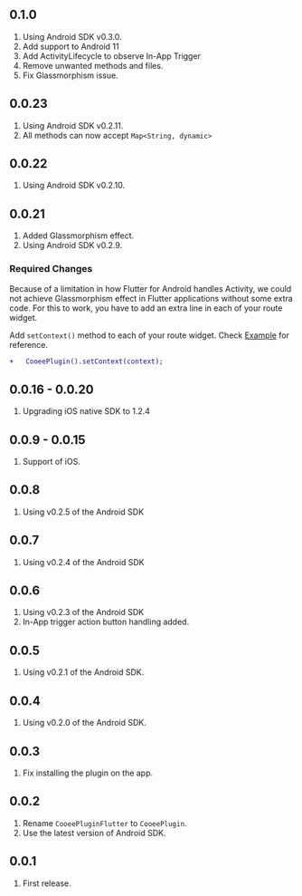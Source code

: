 ## 0.1.0

1. Using Android SDK v0.3.0.
2. Add support to Android 11
3. Add ActivityLifecycle to observe In-App Trigger
4. Remove unwanted methods and files.
5. Fix Glassmorphism issue.

## 0.0.23

1. Using Android SDK v0.2.11.
2. All methods can now accept `Map<String, dynamic>`

## 0.0.22

1. Using Android SDK v0.2.10.

## 0.0.21

1. Added Glassmorphism effect.
2. Using Android SDK v0.2.9.

### Required Changes

Because of a limitation in how Flutter for Android handles Activity, we could not achieve Glassmorphism effect in Flutter applications
 without some extra code. For this to work, you have to add an extra line in each of your route widget.

Add `setContext()` method to each of your route widget. Check [Example](https://pub.dev/packages/cooee_plugin/example) for reference.
   
```diff
+   CooeePlugin().setContext(context);
```

## 0.0.16 - 0.0.20

1. Upgrading iOS native SDK to 1.2.4

## 0.0.9 - 0.0.15

1. Support of iOS.

## 0.0.8

1. Using v0.2.5 of the Android SDK

## 0.0.7

1. Using v0.2.4 of the Android SDK

## 0.0.6

1. Using v0.2.3 of the Android SDK
2. In-App trigger action button handling added.

## 0.0.5

1. Using v0.2.1 of the Android SDK.

## 0.0.4

1. Using v0.2.0 of the Android SDK.

## 0.0.3

1. Fix installing the plugin on the app.

## 0.0.2

1. Rename `CooeePluginFlutter` to `CooeePlugin`.
2. Use the latest version of Android SDK.

## 0.0.1

1. First release.
